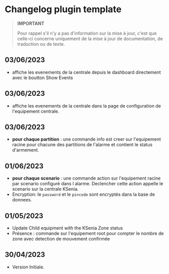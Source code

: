 # Changelog plugin template

>**IMPORTANT**
>
>Pour rappel s'il n'y a pas d'information sur la mise à jour, c'est que celle-ci concerne uniquement de la mise à jour de documentation, de traduction ou de texte.

## 03/06/2023
- affiche les evenements de la centrale depuis le dashboard directement avec le boutton Show Events

## 03/06/2023
- affiche les evenements de la centrale dans la page de configuration de l'equipement centrale.

## 03/06/2023
- **pour chaque partition** : une commande info est creer sur l'equipement racine pour chacune des partitions de l'alarme et contient le status d'armement.

## 01/06/2023
- **pour chaque scenario** : une commande action sur l'equipement racine par scenario configuré dans l alarme. Declencher cette action appelle le scenario sur la centrale KSenia.
- Encryption: le `password` et le `pincode` sont encryptés dans la base de donnees.

## 01/05/2023

- Update Child equipment with the KSenia Zone status
- Présence : commande sur l'equipement root pour compter le nombre de zone avec detection de mouvement confirmée

## 30/04/2023

- Version Initiale.

